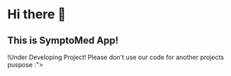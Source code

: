 # Hi there 👋
## This is SymptoMed App!

!Under Developing Project!
Please don't use our code for another projects puspose :">
